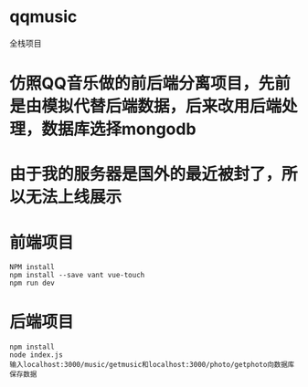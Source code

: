 # qqmusic
全栈项目
# 仿照QQ音乐做的前后端分离项目，先前是由模拟代替后端数据，后来改用后端处理，数据库选择mongodb
# 由于我的服务器是国外的最近被封了，所以无法上线展示
# 前端项目
```
NPM install
npm install --save vant vue-touch
npm run dev
```
# 后端项目
```
npm install
node index.js
输入localhost:3000/music/getmusic和localhost:3000/photo/getphoto向数据库保存数据
```
